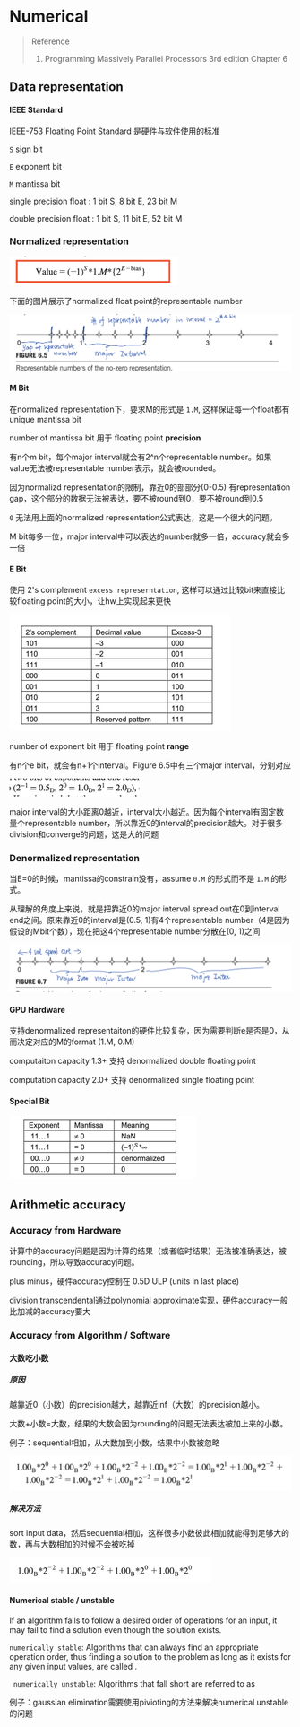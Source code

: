 # Numerical

> Reference
>
> 1. Programming Massively Parallel Processors 3rd edition Chapter 6



## Data representation

#### IEEE Standard

IEEE-753 Floating Point Standard 是硬件与软件使用的标准

`S` sign bit

`E` exponent bit

`M` mantissa bit



single precision float : 1 bit S, 8 bit E, 23 bit M

double precision float : 1 bit S, 11 bit E, 52 bit M



### Normalized representation



<img src="Note.assets/Screen Shot 2022-06-01 at 2.21.54 PM.png" alt="Screen Shot 2022-06-01 at 2.21.54 PM" style="zoom:50%;" />



下面的图片展示了normalized float point的representable number

<img src="Note.assets/Screen Shot 2022-06-01 at 2.25.08 PM.png" alt="Screen Shot 2022-06-01 at 2.25.08 PM" style="zoom:50%;" />



#### M Bit

在normalized representation下，要求M的形式是 `1.M`, 这样保证每一个float都有unique mantissa bit

number of mantissa bit 用于 floating point **precision**

有n个m bit，每个major interval就会有2^n个representable number。如果value无法被representable number表示，就会被rounded。

因为normalizd representation的限制，靠近0的部部分(0-0.5) 有representation gap，这个部分的数据无法被表达，要不被round到0，要不被round到0.5

`0` 无法用上面的normalized representation公式表达，这是一个很大的问题。

M bit每多一位，major interval中可以表达的number就多一倍，accuracy就会多一倍



#### E Bit

使用 2's complement `excess represerntation`, 这样可以通过比较bit来直接比较floating point的大小，让hw上实现起来更快

<img src="Note.assets/Screen Shot 2022-06-01 at 2.24.29 PM.png" alt="Screen Shot 2022-06-01 at 2.24.29 PM" style="zoom:50%;" />

number of exponent bit 用于 floating point **range**

有n个e bit，就会有n+1个interval。Figure 6.5中有三个major interval，分别对应

<img src="Note.assets/Screen Shot 2022-06-01 at 2.42.41 PM.png" alt="Screen Shot 2022-06-01 at 2.42.41 PM" style="zoom:50%;" />

major interval的大小距离0越近，interval大小越近。因为每个interval有固定数量个representable number，所以靠近0的interval的precision越大。对于很多division和converge的问题，这是大的问题



### Denormalized representation

当E=0的时候，mantissa的constrain没有，assume `0.M` 的形式而不是 `1.M` 的形式。

从理解的角度上来说，就是把靠近0的major interval spread out在0到interval end之间。原来靠近0的interval是(0.5, 1)有4个representable number（4是因为假设的Mbit个数），现在把这4个representable number分散在(0, 1)之间

<img src="Note.assets/Screen Shot 2022-06-01 at 2.47.17 PM.png" alt="Screen Shot 2022-06-01 at 2.47.17 PM" style="zoom:50%;" />





#### GPU Hardware

支持denormalized representaiton的硬件比较复杂，因为需要判断e是否是0，从而决定对应的M的format (1.M, 0.M)

computaiton capacity 1.3+ 支持 denormalized double floating point

computation capacity 2.0+ 支持 denormalized single floating point



#### Special Bit

<img src="Note.assets/Screen Shot 2022-06-01 at 2.52.02 PM.png" alt="Screen Shot 2022-06-01 at 2.52.02 PM" style="zoom:50%;" />



## Arithmetic accuracy

### Accuracy from Hardware

计算中的accuracy问题是因为计算的结果（或者临时结果）无法被准确表达，被rounding，所以导致accuracy问题。

plus minus，硬件accuracy控制在 0.5D ULP (units in last place)

division transcendental通过polynomial approximate实现，硬件accuracy一般比加减的accuracy要大



### Accuracy from Algorithm / Software

#### 大数吃小数

##### 原因

越靠近0（小数）的precision越大，越靠近inf（大数）的precision越小。

大数+小数=大数，结果的大数会因为rounding的问题无法表达被加上来的小数。



例子：sequential相加，从大数加到小数，结果中小数被忽略

<img src="Note.assets/Screen Shot 2022-06-01 at 2.56.28 PM.png" alt="Screen Shot 2022-06-01 at 2.56.28 PM" style="zoom:50%;" />



##### 解决方法

sort input data，然后sequential相加，这样很多小数彼此相加就能得到足够大的数，再与大数相加的时候不会被吃掉

<img src="Note.assets/Screen Shot 2022-06-01 at 2.56.58 PM.png" alt="Screen Shot 2022-06-01 at 2.56.58 PM" style="zoom:50%;" />



#### Numerical stable / unstable

If an algorithm fails to follow a desired order of operations for an input, it may fail to find a solution even though the solution exists.

`numerically stable`: Algorithms that can always find an appropriate operation order, thus finding a solution to the problem as long as it exists for any given input values, are called . 

` numerically unstable`: Algorithms that fall short are referred to as



例子：gaussian elimination需要使用pivioting的方法来解决numerical unstable的问题